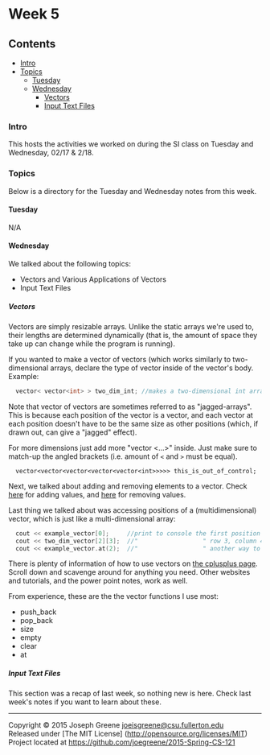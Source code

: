 # Week 5

## Contents
- [Intro](#intro)
- [Topics](#topics)
  - [Tuesday](#tuesday)
  - [Wednesday](#wednesday)
    - [Vectors](#vectors)
    - [Input Text Files](#input-text-files)
    
### Intro
This hosts the activities we worked on during the SI class on Tuesday and Wednesday, 02/17 & 2/18.

### Topics
Below is a directory for the Tuesday and Wednesday notes from this week.

#### Tuesday
N/A

#### Wednesday
We talked about the following topics:
- Vectors and Various Applications of Vectors
- Input Text Files

##### Vectors
Vectors are simply resizable arrays.  Unlike the static arrays we're used to, their lengths are 
determined dynamically (that is, the amount of space they take up can change while the program is 
running).

If you wanted to make a vector of vectors (which works similarly to two-dimensional arrays, declare 
the type of vector inside of the vector's body. Example:
```C++
  vector< vector<int> > two_dim_int; //makes a two-dimensional int array
```

Note that vector of vectors are sometimes referred to as "jagged-arrays". This is because each position of the vector is a vector, 
and each vector at each position doesn't have to be the same size as other positions (which, if drawn out, can give a "jagged" effect).

For more dimensions just add more "vector <...>" inside. Just make sure to match-up the angled brackets (i.e. amount of `<` and `>` must be equal).
```
  vector<vector<vector<vector<vector<int>>>>> this_is_out_of_control;
```

Next, we talked about adding and removing elements to a vector. Check [here](http://www.cplusplus.com/reference/vector/vector/push_back/) for 
adding values, and [here](http://www.cplusplus.com/reference/vector/vector/pop_back/) for removing values.

Last thing we talked about was accessing positions of a (multidimensional) vector, which is just like a multi-dimensional array:
```C++
  cout << example_vector[0];     //print to console the first position (index 0) of example_vector
  cout << two_dim_vector[2][3];  //"                  " row 3, column 4 (index 2,3) position of two_dim_vector
  cout << example_vector.at(2);  //"                  " another way to print the third (index 2) position of example_vector
```

There is plenty of information of how to use vectors on [the cplusplus page](http://www.cplusplus.com/reference/vector/vector/). 
Scroll down and scavenge around for anything you need. Other websites and tutorials, and the power point notes, work as well.

From experience, these are the the vector functions I use most:
- push_back
- pop_back
- size
- empty
- clear
- at

##### Input Text Files
This section was a recap of last week, so nothing new is here. Check last week's notes if you want to learn about these.

-------------------------------------------------------------------------------

Copyright &copy; 2015 Joseph Greene <joeisgreene@csu.fullerton.edu>  
Released under [The MIT License] (http://opensource.org/licenses/MIT)  
Project located at <https://github.com/joegreene/2015-Spring-CS-121>
